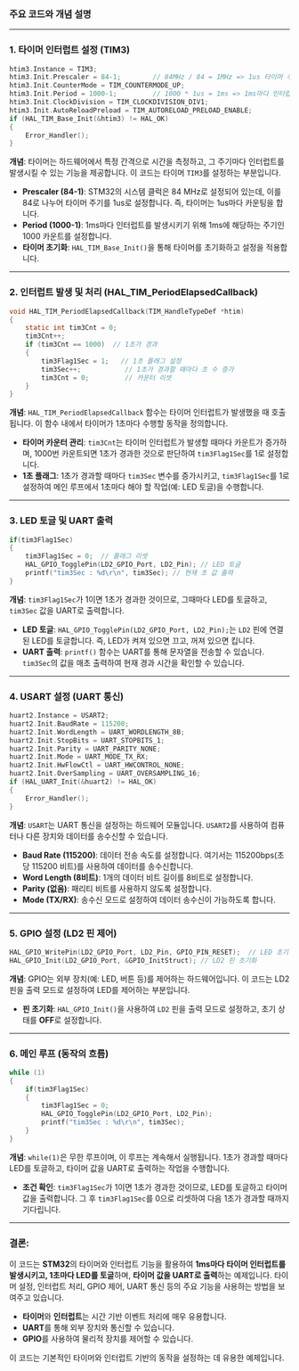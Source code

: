 ### 주요 코드와 개념 설명

---

### 1. **타이머 인터럽트 설정 (TIM3)**

```c
htim3.Instance = TIM3;
htim3.Init.Prescaler = 84-1;        // 84MHz / 84 = 1MHz => 1us 타이머 주기
htim3.Init.CounterMode = TIM_COUNTERMODE_UP;
htim3.Init.Period = 1000-1;         // 1000 * 1us = 1ms => 1ms마다 인터럽트 발생
htim3.Init.ClockDivision = TIM_CLOCKDIVISION_DIV1;
htim3.Init.AutoReloadPreload = TIM_AUTORELOAD_PRELOAD_ENABLE;
if (HAL_TIM_Base_Init(&htim3) != HAL_OK)
{
    Error_Handler();
}
```

**개념**: 타이머는 하드웨어에서 특정 간격으로 시간을 측정하고, 그 주기마다 인터럽트를 발생시킬 수 있는 기능을 제공합니다. 이 코드는 타이머 `TIM3`를 설정하는 부분입니다.

- **Prescaler (84-1)**: STM32의 시스템 클럭은 84 MHz로 설정되어 있는데, 이를 84로 나누어 타이머 주기를 1us로 설정합니다. 즉, 타이머는 1us마다 카운팅을 합니다.
- **Period (1000-1)**: 1ms마다 인터럽트를 발생시키기 위해 1ms에 해당하는 주기인 1000 카운트를 설정합니다.
- **타이머 초기화**: `HAL_TIM_Base_Init()`을 통해 타이머를 초기화하고 설정을 적용합니다.

---

### 2. **인터럽트 발생 및 처리 (HAL_TIM_PeriodElapsedCallback)**

```c
void HAL_TIM_PeriodElapsedCallback(TIM_HandleTypeDef *htim)
{
    static int tim3Cnt = 0;
    tim3Cnt++;
    if (tim3Cnt == 1000)  // 1초가 경과
    {
        tim3Flag1Sec = 1;   // 1초 플래그 설정
        tim3Sec++;           // 1초가 경과할 때마다 초 수 증가
        tim3Cnt = 0;         // 카운터 리셋
    }
}
```

**개념**: `HAL_TIM_PeriodElapsedCallback` 함수는 타이머 인터럽트가 발생했을 때 호출됩니다. 이 함수 내에서 타이머가 1초마다 수행할 동작을 정의합니다.

- **타이머 카운터 관리**: `tim3Cnt`는 타이머 인터럽트가 발생할 때마다 카운트가 증가하며, 1000번 카운트되면 1초가 경과한 것으로 판단하여 `tim3Flag1Sec`를 1로 설정합니다.
- **1초 플래그**: 1초가 경과할 때마다 `tim3Sec` 변수를 증가시키고, `tim3Flag1Sec`를 1로 설정하여 메인 루프에서 1초마다 해야 할 작업(예: LED 토글)을 수행합니다.

---

### 3. **LED 토글 및 UART 출력**

```c
if(tim3Flag1Sec)
{
    tim3Flag1Sec = 0;  // 플래그 리셋
    HAL_GPIO_TogglePin(LD2_GPIO_Port, LD2_Pin); // LED 토글
    printf("tim3Sec : %d\r\n", tim3Sec); // 현재 초 값 출력
}
```

**개념**: `tim3Flag1Sec`가 1이면 1초가 경과한 것이므로, 그때마다 LED를 토글하고, `tim3Sec` 값을 UART로 출력합니다.

- **LED 토글**: `HAL_GPIO_TogglePin(LD2_GPIO_Port, LD2_Pin);`는 `LD2` 핀에 연결된 LED를 토글합니다. 즉, LED가 켜져 있으면 끄고, 꺼져 있으면 킵니다.
- **UART 출력**: `printf()` 함수는 UART를 통해 문자열을 전송할 수 있습니다. `tim3Sec`의 값을 매초 출력하여 현재 경과 시간을 확인할 수 있습니다.

---

### 4. **USART 설정 (UART 통신)**

```c
huart2.Instance = USART2;
huart2.Init.BaudRate = 115200;
huart2.Init.WordLength = UART_WORDLENGTH_8B;
huart2.Init.StopBits = UART_STOPBITS_1;
huart2.Init.Parity = UART_PARITY_NONE;
huart2.Init.Mode = UART_MODE_TX_RX;
huart2.Init.HwFlowCtl = UART_HWCONTROL_NONE;
huart2.Init.OverSampling = UART_OVERSAMPLING_16;
if (HAL_UART_Init(&huart2) != HAL_OK)
{
    Error_Handler();
}
```

**개념**: `USART`는 UART 통신을 설정하는 하드웨어 모듈입니다. `USART2`를 사용하여 컴퓨터나 다른 장치와 데이터를 송수신할 수 있습니다.

- **Baud Rate (115200)**: 데이터 전송 속도를 설정합니다. 여기서는 115200bps(초당 115200 비트)를 사용하여 데이터를 송수신합니다.
- **Word Length (8비트)**: 1개의 데이터 비트 길이를 8비트로 설정합니다.
- **Parity (없음)**: 패리티 비트를 사용하지 않도록 설정합니다.
- **Mode (TX/RX)**: 송수신 모드로 설정하여 데이터 송수신이 가능하도록 합니다.

---

### 5. **GPIO 설정 (LD2 핀 제어)**

```c
HAL_GPIO_WritePin(LD2_GPIO_Port, LD2_Pin, GPIO_PIN_RESET);  // LED 초기 상태 OFF
HAL_GPIO_Init(LD2_GPIO_Port, &GPIO_InitStruct); // LD2 핀 초기화
```

**개념**: GPIO는 외부 장치(예: LED, 버튼 등)를 제어하는 하드웨어입니다. 이 코드는 LD2 핀을 출력 모드로 설정하여 LED를 제어하는 부분입니다.

- **핀 초기화**: `HAL_GPIO_Init()`을 사용하여 `LD2` 핀을 출력 모드로 설정하고, 초기 상태를 **OFF**로 설정합니다.

---

### 6. **메인 루프 (동작의 흐름)**

```c
while (1)
{
    if(tim3Flag1Sec)
    {
        tim3Flag1Sec = 0;
        HAL_GPIO_TogglePin(LD2_GPIO_Port, LD2_Pin);
        printf("tim3Sec : %d\r\n", tim3Sec);
    }
}
```

**개념**: `while(1)`은 무한 루프이며, 이 루프는 계속해서 실행됩니다. 1초가 경과할 때마다 LED를 토글하고, 타이머 값을 UART로 출력하는 작업을 수행합니다.

- **조건 확인**: `tim3Flag1Sec`가 1이면 1초가 경과한 것이므로, LED를 토글하고 타이머 값을 출력합니다. 그 후 `tim3Flag1Sec`를 0으로 리셋하여 다음 1초가 경과할 때까지 기다립니다.

---

### 결론:

이 코드는 **STM32**의 타이머와 인터럽트 기능을 활용하여 **1ms마다 타이머 인터럽트를 발생시키고, 1초마다 LED를 토글**하며, **타이머 값을 UART로 출력**하는 예제입니다. 타이머 설정, 인터럽트 처리, GPIO 제어, UART 통신 등의 주요 기능을 사용하는 방법을 보여주고 있습니다.

- **타이머**와 **인터럽트**는 시간 기반 이벤트 처리에 매우 유용합니다.
- **UART**를 통해 외부 장치와 통신할 수 있습니다.
- **GPIO**를 사용하여 물리적 장치를 제어할 수 있습니다.

이 코드는 기본적인 타이머와 인터럽트 기반의 동작을 설정하는 데 유용한 예제입니다.